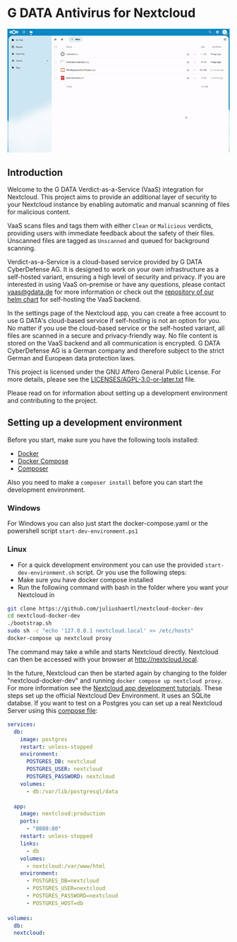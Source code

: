 <!--
SPDX-FileCopyrightText: Lennart Dohmann <lennart.dohmann@gdata.de>
SPDX-License-Identifier: CC0-1.0
-->

# G DATA Antivirus for Nextcloud

![Image](img/example.gif)

## Introduction

Welcome to the G DATA Verdict-as-a-Service (VaaS) integration for Nextcloud. This project aims to provide an additional layer of security to your Nextcloud instance by enabling automatic and manual scanning of files for malicious content.

VaaS scans files and tags them with either `Clean` or `Malicious` verdicts, providing users with immediate feedback about the safety of their files. Unscanned files are tagged as `Unscanned` and queued for background scanning.

Verdict-as-a-Service is a cloud-based service provided by G DATA CyberDefense AG. It is designed to work on your own infrastructure as a self-hosted variant, ensuring a high level of security and privacy. If you are interested in using VaaS on-premise or have any questions, please contact vaas@gdata.de for more information or check out the [repository of our helm chart](https://github.com/GDATASoftwareAG/vaas-helm) for self-hosting the VaaS backend.

In the settings page of the Nextcloud app, you can create a free account to use G DATA's cloud-based service if self-hosting is not an option for you. No matter if you use the cloud-based service or the self-hosted variant, all files are scanned in a secure and privacy-friendly way. No file content is stored on the VaaS backend and all communication is encrypted. G DATA CyberDefense AG is a German company and therefore subject to the strict German and European data protection laws.

This project is licensed under the GNU Affero General Public License. For more details, please see the [LICENSES/AGPL-3.0-or-later.txt](LICENSES/AGPL-3.0-or-later.txt) file.

Please read on for information about setting up a development environment and contributing to the project.

## Setting up a development environment

Before you start, make sure you have the following tools installed:

- [Docker](https://www.docker.com/)
- [Docker Compose](https://docs.docker.com/compose/)
- [Composer](https://getcomposer.org/)

Also you need to make a ```composer install``` before you can start the development environment.

### Windows
For Windows you can also just start the docker-compose.yaml or the powershell script ```start-dev-environment.ps1```

### Linux
* For a quick development environment you can use the provided ```start-dev-environment.sh``` script. Or you use the following steps:
* Make sure you have docker compose installed
* Run the following command with bash in the folder where you want your Nextcloud in
```bash
git clone https://github.com/juliushaertl/nextcloud-docker-dev
cd nextcloud-docker-dev
./bootstrap.sh
sudo sh -c "echo '127.0.0.1 nextcloud.local' >> /etc/hosts"
docker-compose up nextcloud proxy
```
The command may take a while and starts Nextcloud directly. Nextcloud can then be accessed with your browser at http://nextcloud.local.

In the future, Nextcloud can then be started again by changing to the
folder "nextcloud-docker-dev" and running ```docker compose up nextcloud proxy```. For more information see the [Nextcloud app development tutorials](https://cloud.nextcloud.com/s/iyNGp8ryWxc7Efa). These steps set up the official Nextcloud Dev Environment. It uses an SQLite databse. If you want to test on a Postgres you can set up a real Nextcloud Server using this [compose file](compose.yaml):
```yaml
services:
  db:
    image: postgres
    restart: unless-stopped
    environment:
      POSTGRES_DB: nextcloud
      POSTGRES_USER: nextcloud
      POSTGRES_PASSWORD: nextcloud
    volumes:
      - db:/var/lib/postgresql/data

  app:
    image: nextcloud:production
    ports:
      - "8080:80"
    restart: unless-stopped
    links:
      - db
    volumes:
      - nextcloud:/var/www/html
    environment:
      - POSTGRES_DB=nextcloud
      - POSTGRES_USER=nextcloud
      - POSTGRES_PASSWORD=nextcloud
      - POSTGRES_HOST=db

volumes:
  db:
  nextcloud:
```
